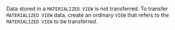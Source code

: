 Data stored in a `MATERIALIZED VIEW` is not transferred. To transfer `MATERIALIZED VIEW` data, create an ordinary `VIEW` that refers to the `MATERIALIZED VIEW` to be transferred.